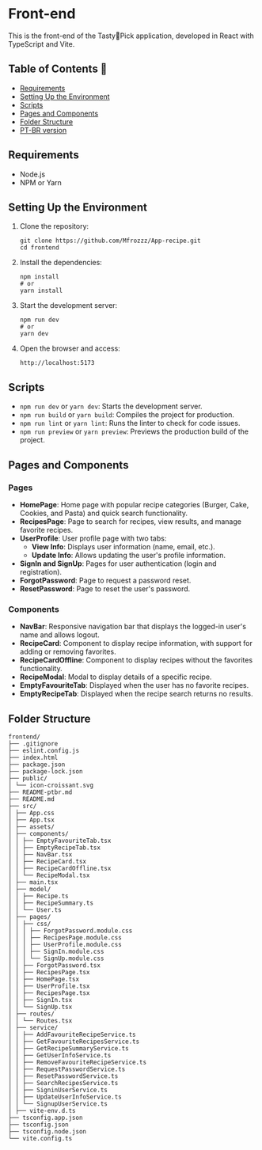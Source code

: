 # Front-end

This is the front-end of the Tasty🥐Pick application, developed in React with TypeScript and Vite.

## Table of Contents 📄
* [Requirements](#requirements)
* [Setting Up the Environment](#setting-up-the-environment)
* [Scripts](#scripts)
* [Pages and Components](#pages-and-components)
* [Folder Structure](#folder-structure)
* [PT-BR version](https://github.com/Mfrozzz/App-recipe/blob/master/frontend/README-ptbr.md)

## <span id="requirements">Requirements</span>

- Node.js
- NPM or Yarn

## <span id="setting-up-the-environment">Setting Up the Environment</span>

1. Clone the repository:
    ```shell
    git clone https://github.com/Mfrozzz/App-recipe.git
    cd frontend
    ```

2. Install the dependencies:
    ```shell
    npm install
    # or
    yarn install
    ```

3. Start the development server:
    ```shell
    npm run dev
    # or
    yarn dev
    ```

4. Open the browser and access:
    ```
    http://localhost:5173
    ```

## <span id="scripts">Scripts</span>

- `npm run dev` or `yarn dev`: Starts the development server.
- `npm run build` or `yarn build`: Compiles the project for production.
- `npm run lint` or `yarn lint`: Runs the linter to check for code issues.
- `npm run preview` or `yarn preview`: Previews the production build of the project.

## <span id="pages-and-components">Pages and Components</span>

### Pages
- **HomePage**: Home page with popular recipe categories (Burger, Cake, Cookies, and Pasta) and quick search functionality.
- **RecipesPage**: Page to search for recipes, view results, and manage favorite recipes.
- **UserProfile**: User profile page with two tabs:
  - **View Info**: Displays user information (name, email, etc.).
  - **Update Info**: Allows updating the user's profile information.
- **SignIn and SignUp**: Pages for user authentication (login and registration).
- **ForgotPassword**: Page to request a password reset.
- **ResetPassword**: Page to reset the user's password.

### Components
- **NavBar**: Responsive navigation bar that displays the logged-in user's name and allows logout.
- **RecipeCard**: Component to display recipe information, with support for adding or removing favorites.
- **RecipeCardOffline**: Component to display recipes without the favorites functionality.
- **RecipeModal**: Modal to display details of a specific recipe.
- **EmptyFavouriteTab**: Displayed when the user has no favorite recipes.
- **EmptyRecipeTab**: Displayed when the recipe search returns no results.

## <span id="folder-structure">Folder Structure</span>
```
frontend/ 
├── .gitignore 
├── eslint.config.js 
├── index.html 
├── package.json 
├── package-lock.json
├── public/ 
│ └── icon-croissant.svg 
├── README-ptbr.md 
├── README.md 
├── src/ 
│ ├── App.css 
│ ├── App.tsx 
│ ├── assets/ 
│ ├── components/ 
│ │ ├── EmptyFavouriteTab.tsx 
│ │ ├── EmptyRecipeTab.tsx 
│ │ ├── NavBar.tsx 
│ │ ├── RecipeCard.tsx 
│ │ ├── RecipeCardOffline.tsx 
│ │ └── RecipeModal.tsx 
│ ├── main.tsx 
│ ├── model/ 
│ │ ├── Recipe.ts 
│ │ ├── RecipeSummary.ts 
│ │ └── User.ts 
│ ├── pages/ 
│ │ ├── css/ 
│ │ │ ├── ForgotPassword.module.css 
│ │ │ ├── RecipesPage.module.css 
│ │ │ ├── UserProfile.module.css 
│ │ │ ├── SignIn.module.css 
│ │ │ └── SignUp.module.css 
│ │ ├── ForgotPassword.tsx 
│ │ ├── RecipesPage.tsx 
│ │ ├── HomePage.tsx 
│ │ ├── UserProfile.tsx 
│ │ ├── RecipesPage.tsx 
│ │ ├── SignIn.tsx 
│ │ └── SignUp.tsx 
│ ├── routes/ 
│ │ └── Routes.tsx 
│ ├── service/ 
│ │ ├── AddFavouriteRecipeService.ts 
│ │ ├── GetFavouriteRecipesService.ts 
│ │ ├── GetRecipeSummaryService.ts 
│ │ ├── GetUserInfoService.ts 
│ │ ├── RemoveFavouriteRecipeService.ts 
│ │ ├── RequestPasswordService.ts 
│ │ ├── ResetPasswordService.ts 
│ │ ├── SearchRecipesService.ts 
│ │ ├── SigninUserService.ts 
│ │ ├── UpdateUserInfoService.ts 
│ │ └── SignupUserService.ts 
│ ├── vite-env.d.ts 
├── tsconfig.app.json 
├── tsconfig.json 
├── tsconfig.node.json 
└── vite.config.ts
```